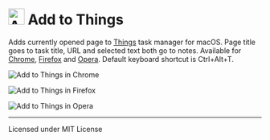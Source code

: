 # <img src="images/icon-64.png" width="32" height="32" align="baseline" alt="Add to Things logo"> Add to Things

Adds currently opened page to [Things](http://culturedcode.com/things/) task manager for macOS. Page title goes to task title, URL and selected text both go to notes. Available for [Chrome](https://chrome.google.com/webstore/detail/add-to-things/bfbgliglkhckblibeiojndpncmahbmpo), [Firefox](https://addons.mozilla.org/en-US/firefox/addon/add-2-things/) and [Opera](https://addons.opera.com/en/extensions/details/add-to-things/). Default keyboard shortcut is Ctrl+Alt+T.

![Add to Things in Chrome](pictures/chrome.png)

![Add to Things in Firefox](pictures/firefox.png)

![Add to Things in Opera](pictures/opera.png)

---
Licensed under MIT License
